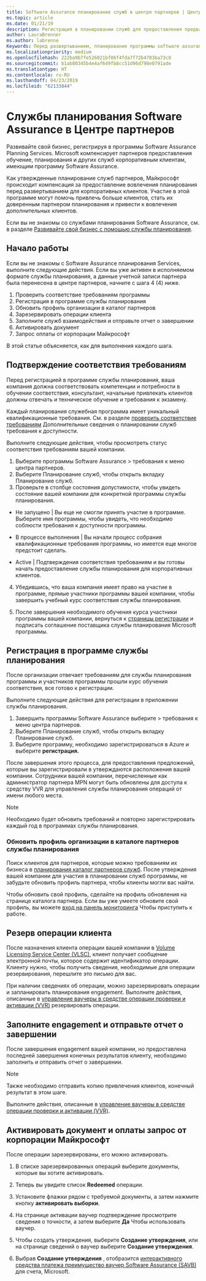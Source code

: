 ```yaml
---
title: Software Assurance планирование служб в центре партнеров | Центр партнеров
ms.topic: article
ms.date: 01/21/19
description: Регистрация в планировании служб для предоставления предварительного планирования для корпоративных клиентов
author: LauraBrenner
ms.author: labrenne
Keywords: Перед развертыванием, планирование программы software assurance
ms.localizationpriority: medium
ms.openlocfilehash: 222ba9b7fe526021bf06f4fda7f72b4703ba73c8
ms.sourcegitcommit: b1ab80345b4e4af649fb8cc51d96d798e0791ade
ms.translationtype: HT
ms.contentlocale: ru-RU
ms.lasthandoff: 04/23/2019
ms.locfileid: "62133844"
---
```

# <a name="software-assurance-planning-services-in-partner-center"></a>Службы планирования Software Assurance в Центре партнеров

Развивайте свой бизнес, регистрируя в программы Software Assurance Planning Services. Microsoft компенсирует партнеров предоставления обучение, планирования и других служб корпоративным клиентам, имеющим программу Software Assurance.

Как утвержденные планирование служб партнеров, Майкрософт происходит компенсация за предоставление вовлечения планирования перед развертыванием для корпоративных клиентов. Участие в этой программе могут помочь привлечь больше клиентов, стать их доверенным партнером планирования и привести к вовлечения дополнительных клиентов.

Если вы не знакомы со службами планирования Software Assurance, см. в разделе [Развивайте свой бизнес с помощью службы планирования](https://planningservices.partners.extranet.microsoft.com/en/Pages/default.aspx).


## <a name="get-started"></a>Начало работы

Если вы не знакомы с Software Assurance планирования Services, выполните следующие действия. Если вы уже активен в исполняемом формате службы планирования, а данные учетной записи партнера была перенесена в центре партнеров, начните с шага 4 (4) ниже. 

1. Проверить соответствие требованиям программы 
2. Регистрация в программе службы планирования
3. Обновить профиль организации в каталог партнеров
4. Зарезервировать операции клиента 
5. Заполните служб взаимодействия и отправьте отчет о завершении
6. Активировать документ 
7. Запрос оплаты от корпорации Майкрософт

В этой статье объясняется, как для выполнения каждого шага.

## <a name="confirm-eligibility"></a>Подтверждение соответствия требованиям

Перед регистрацией в программе службы планирования, ваша компания должна соответствовать компетенции и потребности в обучении соответствия, консультант, начальные привлекать клиентов должны отвечать и техническое обучение и требования к экзамену. 

Каждый планирования служебная программа имеет уникальный квалификационные требования. См. в разделе [проверить соответствие требованиям](https://planningservices.partners.extranet.microsoft.com/en/Pages/partnereligibilityrequirements.aspx) Дополнительные сведения о планировании служб требования к доступности.

Выполните следующие действия, чтобы просмотреть статус соответствия требованиям вашей компании.

1. Выберите программы Software Assurance > требования к меню центра партнеров. 
2. Выберите Планирование служб, чтобы открыть вкладку Планирование служб.
3. Проверьте в столбце состояния допустимости, чтобы увидеть состояние вашей компании для конкретной программы службы планирования. 

- Не запущено | Вы еще не смогли принять участие в программе. Выберите имя программы, чтобы увидеть, что необходимо соблюсти требования к доступности программы.

- В процессе выполнения | Вы начали процесс собрания квалификационные требования программы, но имеется еще многое предстоит сделать.

- Active | Подтверждения соответствия требованиям и вы готовы начать предоставление службы планирования для корпоративных клиентов. 

4. Убедившись, что ваша компания имеет право на участие в программе, прямые участники программы вашей компании, чтобы завершить учебный курс соответствия службы планирования. 

5. После завершения необходимого обучения курса участники программы вашей компании, вернуться к [страницы регистрации](https://planningservices.partners.extranet.microsoft.com/en/Pages/GetRegistered.aspx) и подписать соглашение поставщика службы планирования Microsoft программы. 

## <a name="enroll-in-the-planning-services-program"></a>Регистрация в программе службы планирования

После организации отвечает требованиям для службы планирования программы и участников программы прошли курс обучения соответствия, все готово к регистрации. 

Выполните следующие действия для регистрации в приложении службы планирования.

1. Завершить программы Software Assurance выберите > требования к меню центра партнеров. 
2. Выберите Планирование служб, чтобы открыть вкладку Планирование служб.
3. Выберите программу, необходимо зарегистрироваться в Azure и выберите **регистрация.**

После завершения этого процесса, для предоставления предложений, которые вы зарегистрировали в утверждаются расположения вашей компании. Сотрудники вашей компании, перечисленные как администратор партнера MPN могут быть обновлены для доступа к средству VVR для управления службы планирования операций от имени любого места.
>[!Note]
> Необходимо будет обновить требований и повторно зарегистрировать каждый год в программах службы планирования.

### <a name="update-your-companys-profile-in-the-planning-services-partner-directory"></a>Обновить профиль организации в каталоге партнеров службы планирования 

Поиск клиентов для партнеров, которые можно требованиям их бизнеса в [планирования каталог партнеров служб](https://directory.partners.extranet.microsoft.com/psbproviders/). После утверждения вашей компании для участия в планировании служб программы, не забудьте обновить профиль партнера, чтобы клиенты могли вас найти. 

Чтобы обновить свой профиль, сделайте на профиль обновления на странице каталога партнера. Если вы уже умеете обновите свой профиль, вы можете [вход на панель мониторинга](https://planningservices.partners.extranet.microsoft.com/en/Pages/dashboard.aspx) Чтобы приступить к работе.  

## <a name="reserve-customer-voucher"></a>Резерв операции клиента

После назначения клиента операции вашей компании в [Volume Licensing Service Center (VLSC)](https://www.microsoft.com/Licensing/servicecenter/default.aspx), клиент получает сообщение электронной почты, которое содержит идентификатор операции. Клиенту нужно, чтобы получить сведения, необходимые для операции резервирования, перешлите это письмо для вас. 

При наличии сведениях об операции, можно зарезервировать операции и запланировать планирования engagement. Выполните действия, описанные в [управление ваучеры в средстве операции проверки и активации (VVR)](voucher-validation-tool.md) резервировать операции.  

## <a name="complete-the-engagement-and-submit-completion-report"></a>Заполните engagement и отправьте отчет о завершении

После завершения engagement вашей компании, но предоставлена последней завершения конечных результатов клиенту, необходимо заполнить и отправить отчет о завершении.

>[!NOTE]
> Также необходимо отправить копию привлечения клиентов, конечный результат в этом шаге. 


Выполните действия, описанные в [управление ваучеры в средстве операции проверки и активации (VVR)](voucher-validation-tool.md).

## <a name="redeem-a-voucher-and-request-payment-from-microsoft"></a>Активировать документ и оплаты запрос от корпорации Майкрософт

После операции зарезервированы, его можно активировать. 

1. В списке зарезервированных операций выберите документы, которые вы хотите активировать. 
2. Теперь вы увидите список **Redeemed** операции.
3. Установите флажки рядом с требуемой документы, а затем нажмите кнопку **активировать выборки**.
4. На странице активации ваучер подтверждение просмотрите сведения о точности, а затем выберите **Да** Чтобы использовать ваучер.

5. Чтобы создать утверждения, выберите **Создание утверждения**, или на странице сведений о ваучер выберите **Создание утверждения**.

6. Выбрав **Создание утверждения** , отобразится [интерактивного средства платежа преимущество ваучер Software Assurance (SAVB)](https://planningservices.partners.extranet.microsoft.com/en/Pages/getpaid.aspx) для счета, Microsoft.



